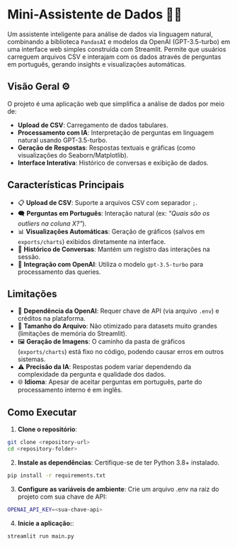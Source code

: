 # Mini-Assistente de Dados 🧠🐼

Um assistente inteligente para análise de dados via linguagem natural, combinando a biblioteca `PandasAI` e modelos da OpenAI (GPT-3.5-turbo) em uma interface web simples construída com Streamlit. Permite que usuários carreguem arquivos CSV e interajam com os dados através de perguntas em português, gerando insights e visualizações automáticas.

## Visão Geral ⚙️

O projeto é uma aplicação web que simplifica a análise de dados por meio de:
- **Upload de CSV**: Carregamento de dados tabulares.
- **Processamento com IA**: Interpretação de perguntas em linguagem natural usando GPT-3.5-turbo.
- **Geração de Respostas**: Respostas textuais e gráficas (como visualizações do Seaborn/Matplotlib).
- **Interface Interativa**: Histórico de conversas e exibição de dados.

## Características Principais

- 📋 **Upload de CSV**: Suporte a arquivos CSV com separador `;`.
- 🗨️ **Perguntas em Português**: Interação natural (ex: *"Quais são os outliers na coluna X?"*).
- 📊 **Visualizações Automáticas**: Geração de gráficos (salvos em `exports/charts`) exibidos diretamente na interface.
- 🔄 **Histórico de Conversas**: Mantém um registro das interações na sessão.
- 🤖 **Integração com OpenAI**: Utiliza o modelo `gpt-3.5-turbo` para processamento das queries.

## Limitações

- 🔐 **Dependência da OpenAI**: Requer chave de API (via arquivo `.env`) e créditos na plataforma.
- 📁 **Tamanho do Arquivo**: Não otimizado para datasets muito grandes (limitações de memória do Streamlit).
- 🖼️ **Geração de Imagens**: O caminho da pasta de gráficos (`exports/charts`) está fixo no código, podendo causar erros em outros sistemas.
- ⚠️ **Precisão da IA**: Respostas podem variar dependendo da complexidade da pergunta e qualidade dos dados.
- 🌐 **Idioma**: Apesar de aceitar perguntas em português, parte do processamento interno é em inglês.

## Como Executar

1. **Clone o repositório**:
```bash
git clone <repository-url>
cd <repository-folder>
```

2. **Instale as dependências**: Certifique-se de ter Python 3.8+ instalado.
```bash
pip install -r requirements.txt
```

3. **Configure as variáveis de ambiente**: Crie um arquivo .env na raiz do projeto com sua chave de API:
```bash
OPENAI_API_KEY=<sua-chave-api>
```

4. **Inicie a aplicação:**:
```bash
streamlit run main.py
```
